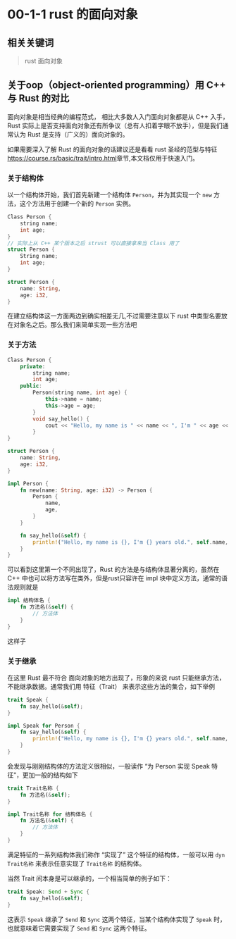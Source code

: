 # 00-1-1 rust 的面向对象

## 相关关键词

> rust 面向对象

## 关于oop（object-oriented programming）用 C++ 与 Rust 的对比

面向对象是相当经典的编程范式， 相比大多数人入门面向对象都是从 C++ 入手，Rust 实际上是否支持面向对象还有所争议（总有人扣着字眼不放手），但是我们通常认为 Rust 是支持（广义的）面向对象的。

如果需要深入了解 Rust 的面向对象的话建议还是看看 rust 圣经的范型与特征<https://course.rs/basic/trait/intro.html>章节,本文档仅用于快速入门。

### 关于结构体

以一个结构体开始，我们首先新建一个结构体 `Person`，并为其实现一个 `new` 方法，这个方法用于创建一个新的 `Person` 实例。

```cpp
Class Person {
    string name;
    int age;
}
// 实际上从 C++ 某个版本之后 strust 可以直接拿来当 Class 用了
struct Person {
    String name;
    int age;
}
```

```rust
struct Person {
    name: String,
    age: i32,
}
```

在建立结构体这一方面两边到确实相差无几,不过需要注意以下 rust 中类型名要放在对象名之后。那么我们来简单实现一些方法吧

### 关于方法

```cpp
Class Person {
    private:
        string name;
        int age;
    public:
        Person(string name, int age) {
            this->name = name;
            this->age = age;
        }
        void say_hello() {
            cout << "Hello, my name is " << name << ", I'm " << age << " years old." << endl;
        }
}
```

```rust
struct Person {
    name: String,
    age: i32,
}

impl Person {
    fn new(name: String, age: i32) -> Person {
        Person {
            name,
            age,
        }
    }

    fn say_hello(&self) {
        println!("Hello, my name is {}, I'm {} years old.", self.name, self.age);
    }
}
```

可以看到这里第一个不同出现了，Rust 的方法是与结构体显著分离的，虽然在 C++ 中也可以将方法写在类外，但是rust只容许在 impl 块中定义方法，通常的语法规则就是

```rust
impl 结构体名 {
    fn 方法名(&self) {
        // 方法体
    }
}
```

这样子

### 关于继承

在这里 Rust 最不符合 面向对象的地方出现了，形象的来说 rust 只能继承方法，不能继承数据。通常我们用 特征（Trait） 来表示这些方法的集合，如下举例

```rust
trait Speak {
    fn say_hello(&self);
}

impl Speak for Person {
    fn say_hello(&self) {
        println!("Hello, my name is {}, I'm {} years old.", self.name, self.age);
    }
}
```

会发现与刚刚结构体的方法定义很相似，一般读作 “为 Person 实现 Speak 特征”，更加一般的结构如下

```rust
trait Trait名称 {
    fn 方法名(&self);
}

impl Trait名称 for 结构体名 {
    fn 方法名(&self) {
        // 方法体
    }
}
```

满足特征的一系列结构体我们称作 “实现了” 这个特征的结构体，一般可以用 `dyn Trait名称` 来表示任意实现了 `Trait名称` 的结构体。

当然 Trait 间本身是可以继承的，一个相当简单的例子如下：

```rust
trait Speak: Send + Sync {
    fn say_hello(&self);
}
```

这表示 `Speak` 继承了 `Send` 和 `Sync` 这两个特征，当某个结构体实现了 `Speak` 时，也就意味着它需要实现了 `Send` 和 `Sync` 这两个特征。
